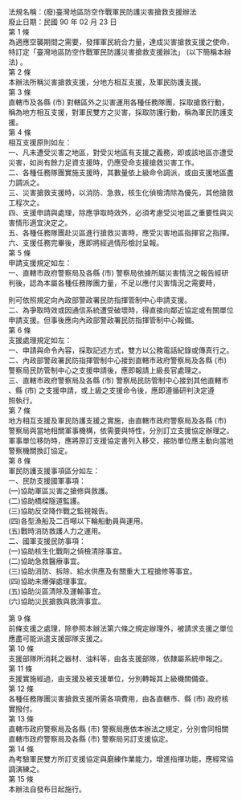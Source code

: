 法規名稱：(廢)臺灣地區防空作戰軍民防護災害搶救支援辦法  
廢止日期：民國 90 年 02 月 23 日  
第 1 條  
為適應空襲期間之需要，發揮軍民統合力量，達成災害搶救支援之使命，  
特訂定「臺灣地區防空作戰軍民防護災害搶救支援辦法」 (以下簡稱本辦  
法) 。  
第 2 條  
本辦法所稱災害搶救支援，分地方相互支援，及軍民防護支援。  
第 3 條  
直轄市及各縣 (市) 對轄區外之災害運用各種任務隊團，採取搶救行動，  
稱為地方相互支援，對軍民雙方之災害，採取防護行動，稱為軍民防護支  
援。  
第 4 條  
相互支援原則如左：  
一、凡未遭受災害之地區，對受災地區有支援之義務，即或該地區亦遭受  
災害，如尚有餘力足資支援時，仍應受命支援搶救災害工作。  
二、各種任務隊團實施支援時，其數量依上級命令調派，或由支援地區盡  
力調派之。  
三、災害搶救支援時，以消防、急救，核生化偵檢清除為優先，其他搶救  
工程次之。  
四、支援申請與處理，除應爭取時效外，必須考慮受災地區之重要性與災  
害情形適宜決定之。  
五、各種任務隊團赴災區進行搶救災害時，應受災害地區指揮官之指揮。  
六、支援任務完畢後，應即將經過情形檢討呈報。  
第 5 條  
申請支援規定如左：  
一、直轄市政府警察局及各縣 (市) 警察局依據所屬災害情況之報告經研  
判後，認為本屬各種任務隊團力量，不足以應付災害情況之需要時，  


則可依照規定向內政部警政署民防指揮管制中心申請支援。  
二、為爭取時效或因通信系統遭受破壞時，得直接向鄰近協定或有關單位  
申請支援。但事後應向內政部警政署民防指揮管制中心報備。  
第 6 條  
支援處理規定如左：  
一、申請與命令內容，採取記述方式，雙方以公務電話紀錄或傳真行之。  
二、內政部警政署民防指揮管制中心接到直轄市政府警察局及各縣 (市)  
警察局民防管制中心之支援申請後，應即報請上級長官處理之。  
三、直轄市政府警察局及各縣 (市) 警察局民防管制中心接到其他直轄市  
、縣 (市) 之支援申請，或上級之支援命令後，應即遵循研判決定遵  
照執行。  
第 7 條  
地方相互支援及軍民防護支援之實施，由直轄市政府警察局及各縣 (市)  
警察局與當地相關軍事機構，依需要與特性，分別訂立支援協定辦理之。  
軍事單位移防時，應將原訂支援協定書列入移交，接防單位應主動向當地  
警察機關換訂協定。  
第 8 條  
軍民防護支援事項區分如左：  
一、民防支援國軍事項：  
(一)協助軍區災害之搶修與救護。  
(二)協助橋樑隧道監護。  
(三)協助反空降作戰之監視報告。  
(四)各型漁船及二百噸以下輪船動員與運用。  
(五)戰時消防救護人力之運用。  
二、國軍支援民防事項：  
(一)協助核生化戰劑之偵檢清除事宜。  
(二)協助急救醫療事宜。  
(三)協助消防、拆除、給水供應及有關重大工程搶修等事宜。  
(四)協助未爆彈處理事宜。  
(五)協助災區清除及運輸事宜。  
(六)協助災民搶救與救濟事宜。  


第 9 條  
前條支援之處理，除參照本辦法第六條之規定辦理外，被請求支援之單位  
應盡可能派遣支援部隊支援之。  
第 10 條  
支援部隊所消耗之器材、油料等，由各支援部隊，依隸屬系統申報之。  
第 11 條  
支援實施經過，由支援及被支援單位，分別轉報其上級機關備查。  
第 12 條  
各種任務隊團災害搶救支援所需各項費用，由各直轄市、縣 (市) 政府核  
實撥付。  
第 13 條  
直轄市政府警察局及各縣 (市) 警察局應依本辦法之規定，分別會同相關  
直轄市政府警察局及各縣 (市) 警察局另訂支援協定。  
第 14 條  
為考驗軍民雙方所訂支援協定與磨練作業能力，增進指揮功能，應經常協  
調演練之。  
第 15 條  
本辦法自發布日起施行。  


